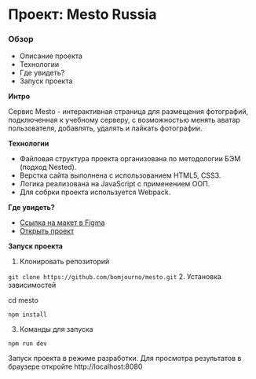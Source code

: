 # Проект: Mesto Russia

### Обзор
* Описание проекта
* Технологии
* Где увидеть?
* Запуск проекта

**Интро**

Сервис Mesto - интерактивная страница для размещения фотографий, подключенная к учебному серверу, с возможностью менять аватар пользователя, добавлять, удалять и лайкать фотографии. 

**Технологии**

* Файловая структура проекта организована по методологии БЭМ (подход Nested).
* Верстка сайта выполнена с использованием HTML5, CSS3.
* Логика реализована на JavaScript с применением ООП.
* Для собрки проекта используется Webpack.

**Где увидеть?**

* [Ссылка на макет в Figma](https://www.figma.com/file/2cn9N9jSkmxD84oJik7xL7/JavaScript.-Sprint-4?node-id=0%3A1)  
* [Открыть проект](https://bomjourno.github.io/mesto/index.html "Тык")  

**Запуск проекта**

1. Клонировать репозиторий

`
git clone https://github.com/bomjourno/mesto.git
`
2. Установка зависимостей 

cd mesto

`
npm install
`

3. Команды для запуска

`
npm run dev
`

Запуск проекта в режиме разработки. Для просмотра результатов в браузере откройте http://localhost:8080 